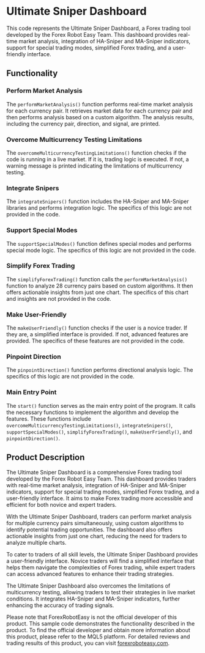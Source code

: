 # Ultimate Sniper Dashboard

This code represents the Ultimate Sniper Dashboard, a Forex trading tool developed by the Forex Robot Easy Team. This dashboard provides real-time market analysis, integration of HA-Sniper and MA-Sniper indicators, support for special trading modes, simplified Forex trading, and a user-friendly interface. 

## Functionality

### Perform Market Analysis
The `performMarketAnalysis()` function performs real-time market analysis for each currency pair. It retrieves market data for each currency pair and then performs analysis based on a custom algorithm. The analysis results, including the currency pair, direction, and signal, are printed.

### Overcome Multicurrency Testing Limitations
The `overcomeMulticurrencyTestingLimitations()` function checks if the code is running in a live market. If it is, trading logic is executed. If not, a warning message is printed indicating the limitations of multicurrency testing.

### Integrate Snipers
The `integrateSnipers()` function includes the HA-Sniper and MA-Sniper libraries and performs integration logic. The specifics of this logic are not provided in the code.

### Support Special Modes
The `supportSpecialModes()` function defines special modes and performs special mode logic. The specifics of this logic are not provided in the code.

### Simplify Forex Trading
The `simplifyForexTrading()` function calls the `performMarketAnalysis()` function to analyze 28 currency pairs based on custom algorithms. It then offers actionable insights from just one chart. The specifics of this chart and insights are not provided in the code.

### Make User-Friendly
The `makeUserFriendly()` function checks if the user is a novice trader. If they are, a simplified interface is provided. If not, advanced features are provided. The specifics of these features are not provided in the code.

### Pinpoint Direction
The `pinpointDirection()` function performs directional analysis logic. The specifics of this logic are not provided in the code.

### Main Entry Point
The `start()` function serves as the main entry point of the program. It calls the necessary functions to implement the algorithm and develop the features. These functions include `overcomeMulticurrencyTestingLimitations()`, `integrateSnipers()`, `supportSpecialModes()`, `simplifyForexTrading()`, `makeUserFriendly()`, and `pinpointDirection()`.

## Product Description

The Ultimate Sniper Dashboard is a comprehensive Forex trading tool developed by the Forex Robot Easy Team. This dashboard provides traders with real-time market analysis, integration of HA-Sniper and MA-Sniper indicators, support for special trading modes, simplified Forex trading, and a user-friendly interface. It aims to make Forex trading more accessible and efficient for both novice and expert traders.

With the Ultimate Sniper Dashboard, traders can perform market analysis for multiple currency pairs simultaneously, using custom algorithms to identify potential trading opportunities. The dashboard also offers actionable insights from just one chart, reducing the need for traders to analyze multiple charts.

To cater to traders of all skill levels, the Ultimate Sniper Dashboard provides a user-friendly interface. Novice traders will find a simplified interface that helps them navigate the complexities of Forex trading, while expert traders can access advanced features to enhance their trading strategies.

The Ultimate Sniper Dashboard also overcomes the limitations of multicurrency testing, allowing traders to test their strategies in live market conditions. It integrates HA-Sniper and MA-Sniper indicators, further enhancing the accuracy of trading signals.

Please note that ForexRobotEasy is not the official developer of this product. This sample code demonstrates the functionality described in the product. To find the official developer and obtain more information about this product, please refer to the MQL5 platform. For detailed reviews and trading results of this product, you can visit [forexroboteasy.com](https://forexroboteasy.com/forex-robot-review/ultimate-sniper-dashboard-review-grab-10-discount-now/).
